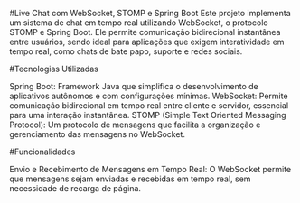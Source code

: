 #Live Chat com WebSocket, STOMP e Spring Boot
Este projeto implementa um sistema de chat em tempo real utilizando WebSocket, o protocolo STOMP e Spring Boot. Ele permite comunicação bidirecional instantânea entre usuários, sendo ideal para aplicações que exigem interatividade em tempo real, como chats de bate papo, suporte e redes sociais.

#Tecnologias Utilizadas

Spring Boot: Framework Java que simplifica o desenvolvimento de aplicativos autônomos e com configurações mínimas.
WebSocket: Permite comunicação bidirecional em tempo real entre cliente e servidor, essencial para uma interação instantânea.
STOMP (Simple Text Oriented Messaging Protocol): Um protocolo de mensagens que facilita a organização e gerenciamento das mensagens no WebSocket.

#Funcionalidades

Envio e Recebimento de Mensagens em Tempo Real: O WebSocket permite que mensagens sejam enviadas e recebidas em tempo real, sem necessidade de recarga de página.
